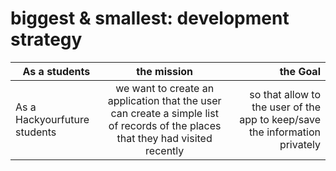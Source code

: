 # biggest & smallest: development strategy

|As a students |  the mission | the Goal   |
 | ------------- |:-------------:| -----:|
 | As a Hackyourfuture students   | we want to create an application that the user can create a simple list of records of the places that they had visited  recently | so that allow to the user of the app to keep/save the information privately |
